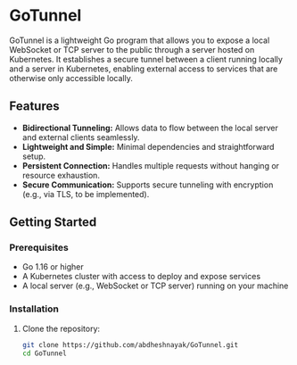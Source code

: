 # GoTunnel

GoTunnel is a lightweight Go program that allows you to expose a local WebSocket or TCP server to the public through a server hosted on Kubernetes. It establishes a secure tunnel between a client running locally and a server in Kubernetes, enabling external access to services that are otherwise only accessible locally.

## Features

- **Bidirectional Tunneling:** Allows data to flow between the local server and external clients seamlessly.
- **Lightweight and Simple:** Minimal dependencies and straightforward setup.
- **Persistent Connection:** Handles multiple requests without hanging or resource exhaustion.
- **Secure Communication:** Supports secure tunneling with encryption (e.g., via TLS, to be implemented).

## Getting Started

### Prerequisites

- Go 1.16 or higher
- A Kubernetes cluster with access to deploy and expose services
- A local server (e.g., WebSocket or TCP server) running on your machine

### Installation

1. Clone the repository:
   ```bash
   git clone https://github.com/abdheshnayak/GoTunnel.git
   cd GoTunnel
